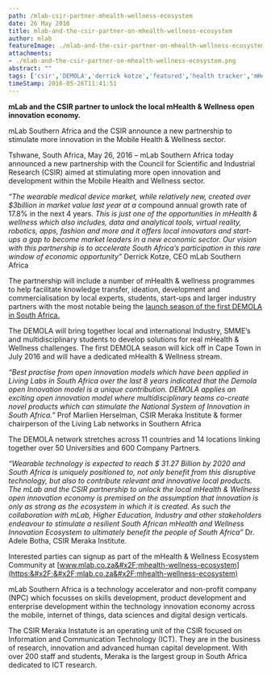 ```yaml
---
path: /mlab-csir-partner-mhealth-wellness-ecosystem
date: 26 May 2016
title: mlab-and-the-csir-partner-on-mhealth-wellness-ecosystem
author: mlab
featureImage: ./mlab-and-the-csir-partner-on-mhealth-wellness-ecosystem.png
attachments: 
- ./mlab-and-the-csir-partner-on-mhealth-wellness-ecosystem.png
abstract: ""
tags: ['csir','DEMOLA','derrick kotze','featured','health tracker','mHealth','mLab','mlab southern africa','wearables','Wellness']
timeStamp: 2016-05-26T11:41:51
---
```


**mLab and the CSIR partner to unlock the local mHealth &amp; Wellness open innovation economy.**

mLab Southern Africa and the CSIR announce a new partnership to stimulate more innovation in the Mobile Health &amp; Wellness sector.

Tshwane, South Africa, May 26, 2016 – mLab Southern Africa today announced a new partnership with the Council for Scientific and Industrial Research (CSIR) aimed at stimulating more open innovation and development within the Mobile Health and Wellness sector.

_“The wearable medical device market, while relatively new, created over $3billion in market value last year at a_ compound annual growth rate of 17.8% in the next 4 years. _This is just one of the opportunities in mHealth &amp; wellness which also includes, data and analytical tools, virtual reality, robotics, apps, fashion and more and it offers local innovators and start-ups a gap to become market leaders in a new economic sector. Our vision with this partnership is to accelerate South Africa’s participation in this rare window of economic opportunity”_ Derrick Kotze, CEO mLab Southern Africa

The partnership will include a number of mHealth &amp; wellness programmes to help facilitate knowledge transfer, ideation, development and commercialisation by local experts, students, start-ups and larger industry partners with the most notable being the [launch season of the first DEMOLA in South Africa.](https:&#x2F;&#x2F;mlab.co.za&#x2F;demola_sa_announced&#x2F;)

The DEMOLA will bring together local and international Industry, SMME’s and multidisciplinary students to develop solutions for real mHealth &amp; Wellness challenges. The first DEMOLA season will kick off in Cape Town in July 2016 and will have a dedicated mHealth &amp; Wellness stream.

_“Best practise from open innovation models which have been applied in Living Labs in South Africa over the last 8 years indicated that the Demola open Innovation model is a unique contribution. DEMOLA applies an exciting open innovation model where multidisciplinary teams co-create novel products which can stimulate the National System of Innovation in South Africa.”_ Prof Marlien Herselman, CSIR Meraka Institute &amp; former chairperson of the Living Lab networks in Southern Africa

The DEMOLA network stretches across 11 countries and 14 locations linking together over 50 Universities and 600 Company Partners.

_“Wearable technology is expected to reach $ 31.27 Billion by 2020 and South Africa is uniquely positioned to, not only benefit from this disruptive technology, but also to contribute relevant and innovative local products. The mLab and the CSIR partnership to unlock the local mHealth &amp; Wellness open innovation economy is premised on the assumption that innovation is only as strong as the ecosystem in which it is created. As such the collaboration with mLab, Higher Education, Industry and other stakeholders endeavour to stimulate a resilient South African mHealth and Wellness Innovation Ecosystem to ultimately benefit the people of South Africa”_ Dr. Adele Botha, CSIR Meraka Institute.

Interested parties can signup as part of the mHealth &amp; Wellness Ecosystem Community at [www.mlab.co.za&#x2F;mhealth-wellness-ecosystem](https:&#x2F;&#x2F;mlab.co.za&#x2F;mhealth-wellness-ecosystem)

mLab Southern Africa is a technology accelerator and non-profit company (NPC) which focusses on skills development, product development and enterprise development within the technology innovation economy across the mobile, internet of things, data sciences and digital design verticals.

The CSIR Meraka Instatute is an operating unit of the CSIR focused on Information and Communication Technology (ICT). They are in the business of research, innovation and advanced human capital development. With over 200 staff and students, Meraka is the largest group in South Africa dedicated to ICT research.


